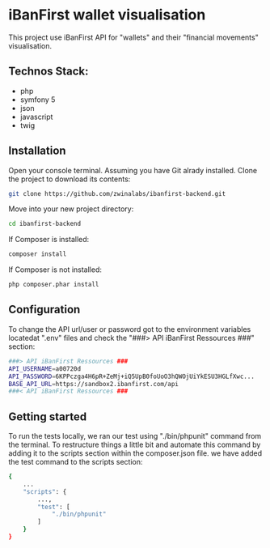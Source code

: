 # iBanFirst wallet visualisation

This project use iBanFirst API for "wallets" and their "financial movements" visualisation.

Technos Stack:
------------

- php
- symfony 5
- json
- javascript
- twig

Installation
------------

Open your console terminal. Assuming you have Git alrady installed. Clone the project to download its contents:
```bash
git clone https://github.com/zwinalabs/ibanfirst-backend.git
```
Move into your new project directory:<br>
```bash
cd ibanfirst-backend
```
If Composer is installed:
```bash
composer install
```
If Composer is not installed:
```bash
php composer.phar install
```

Configuration
------------

To change the API url/user or password got to the environment variables locatedat ".env" files and check the "###> API iBanFirst Ressources ###" section:
```bash
###> API iBanFirst Ressources ###
API_USERNAME=a00720d
API_PASSWORD=6KPPczga4H6pR+ZeMj+iQ5UpB0foUoO3hQWOjUiYkESU3HGLfXwc...
BASE_API_URL=https://sandbox2.ibanfirst.com/api
###< API iBanFirst Ressources ###
```

Getting started
------------

To run the tests locally, we ran our test using "./bin/phpunit" command from the terminal. To restructure things a little bit and automate this command by adding it to the scripts section within the composer.json file. we have added the test command to the scripts section:
```bash
{
    ...
    "scripts": {
        ...,
        "test": [
            "./bin/phpunit"
        ]
    }
}
```